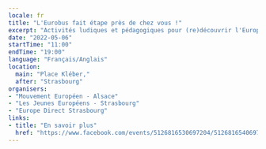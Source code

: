 ```yaml
---
locale: fr
title: "L'Eurobus fait étape près de chez vous !"
excerpt: "Activités ludiques et pédagogiques pour (re)découvrir l'Europe à tout âge sur le village des Courses de Strasbourg Eurométropole."
date: "2022-05-06"
startTime: "11:00"
endTime: "19:00"
language: "Français/Anglais"
location:
  main: "Place Kléber,"
  after: "Strasbourg"
organisers:
- "Mouvement Européen - Alsace"
- "Les Jeunes Européens - Strasbourg"
- "Europe Direct Strasbourg"
links:
- title: "En savoir plus"
  href: "https://www.facebook.com/events/5126816530697204/5126816540697203/"
---
```

